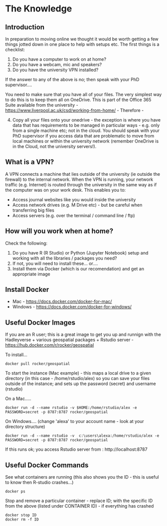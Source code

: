 # The Knowledge

## Introduction

In preparation to moving online we thought it would be worth getting a few things jotted down in one place to help with setups etc. The first things is a checklist:

1. Do you have a computer to work on at home?
2. Do you have a webcam, mic and speakers?
3. Do you have the university VPN installed?

If the answer to any of the above is no; then speak with your PhD supervisor.... 

You need to make sure that you have all of your files. The very simplest way to do this is to keep them all on OneDrive. This is part of the Office 365 Suite available from the university - https://www.liverpool.ac.uk/csd/working-from-home/ - Therefore - 

4. Copy all your files onto your onedrive - the exception is where you have data that has requirements to be managed in particular ways - e.g. only from a single machine etc; not in the cloud. You should speak with your PhD supervisor if you access data that are problematic to move from local machines or within the university network (remember OneDrive is in the Cloud, not the university servers!).


## What is a VPN?
A VPN connects a machine that lies outside of the university (ie outside the firewall) to the internal network. When the VPN is running, your network traffic (e.g. Internet) is routed through the university in the same way as if the computer was on your work desk. This enables you to:
* Access journal websites like you would inside the university
* Access network drives (e.g. M Drive etc) - but be careful when transferring big files
* Access servers (e.g. over the terminal / command line / ftp)

## How will you work when at home?

Check the following:

1. Do you have R (R Studio) or Python (Jupyter Notebook) setup and working with all the libraries / packages you need?
2. If not, you will need to install these... or....
3. Install them via Docker (which is our recomendation) and get an appropriate image

## Install Docker
* Mac - https://docs.docker.com/docker-for-mac/
* Windows - https://docs.docker.com/docker-for-windows/

## Useful Docker Images
If you are an R user; this is a great image to get you up and runnign with the Hadleyverse + various geospatial packages + Rstudio server - https://hub.docker.com/r/rocker/geospatial

To install...

```
docker pull rocker/geospatial
```
To start the instance (Mac example) - this maps a local drive to a given directory (in this case - /home/rstudio/alex) so you can save your files outside of the instance; and sets up the password (secret) and username (rstudio)

On a Mac.....

```
docker run -d --name rstudio -v $HOME:/home/rstudio/alex -e PASSWORD=secret -p 8787:8787 rocker/geospatial
```
On Windows.... (change 'alexa' to your account name - look at your directory structure)

```
docker run -d --name rstudio -v  c:\users\alexa:/home/rstudio/alex -e PASSWORD=secret -p 8787:8787 rocker/geospatial
```

If this runs ok; you access Rstudio server from : http://localhost:8787

## Useful Docker Commands
See what containers are running (this also shows you the ID - this is useful to know then R-studio crashes...)
```
docker ps
```
Stop and remove a particular container - replace ID; with the specific ID from the above (listed under CONTAINER ID) - if everything has crashed
```
docker stop ID
docker rm -f ID
```

